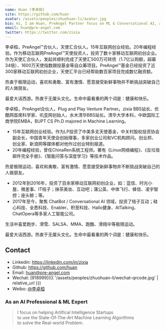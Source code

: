```yaml
---
name: Huan (李卓桓)
site: https://github.com/huan
avatar: /assets/peoples/zhuohuan-li/avatar.jpg
bio: Hi, I am Huan, PreAngel Partner focus on ML & Conversational AI, a full of passion Chatbot fan!
email: huan@pre-angel.com
twitter: https://twitter.com/zixia
---
```


李卓桓，PreAngel™合伙人，天使汇合伙人。15年互联网创业经验。20年编程经验。作为移动互联网PreAngel™天使投资人，投资了数十家移动互联网初创企业。作为天使汇合伙人，发起并顺利完成了天使汇500万可转债（1.7亿认购额，超募34倍）、1600万天使指数跟投基金等自众筹项目。PreAngel™基金已经投资了近300家移动互联网初创企业，天使汇平台已经帮助数百家项目完成数亿融资额。

热衷于极限运动，喜欢和勇敢、富有激情、愿意接受新鲜事物并不断挑战突破自己的人做朋友。

最爱大话西游。热衷于无厘头文化。生命中最看重的两个词是：健康和快乐。

李卓桓，PreAngel合伙人，Plug and Play Venture Partner。zixia BBS站长、优酷网首席科学家、叽歪网创始人，水木清华BBS站长。清华大学本科，中欧国际工商学院EMBA，BUPT CS Ph.D majored in Machine Learning。

- 15年互联网创业经验。作为LP投资了中美多支天使基金，中关村股权投资协会副会长，中国青年天使会创始理事，多家创业公司和VC机构顾问。创业邦、创业家、新浪网等媒体都对他作过创业特别报道。
- 20年编程经验，曾任ChinaRen系统工程师。著有《Linux网络编程》、《反垃圾邮件完全手册》、《智能问答与深度学习》等技术作品。

热爱极限运动，喜欢和勇敢、富有激情、愿意接受新鲜事物并不断挑战突破自己的人做朋友。

- 2012年到2016年，投资了百余家移动互联网初创企业，如：蓝信、时光小屋、微差事、IT桔子；抹茶美妆、互动吧；蒲公英、中体飞行、蜂信、凌宇智控；座头鲸；等。
- 2017年至今，聚焦 ChatBot / Conversational AI 领域，投资了桔子互动；硅心科技、全悉科技、Enabler、积至科技、Hallo健身、AITalking、ChatOpera等多家人工智能公司。

生活中喜爱跑步、滑雪、SALSA、MMA、跑酷、滑翔伞等极限运动。

最爱大话西游。热衷于无厘头文化。生命中最看重的两个词是：健康和快乐。

## Contact

- Linkedin: <https://linkedin.com/in/zixia>
- Github: <https://github.com/huan>
- Email: <huan@pre-angel.com>
- Wechat: [918999]({{ '/assets/peoples/zhuohuan-li/wechat-qrcode.jpg' | relative_url }})
- Weibo: [@李卓桓](https://weibo.com/lizhuohuan)

### As an AI Professional & ML Expert

> I focus on helping Artifical Intelligence Startups  
> to use the State-Of-The-Art Machine Learning Algorithms  
> to solve the Real-world Problem.  

<!-- Calendly badge widget begin -->
<link href="https://assets.calendly.com/assets/external/widget.css" rel="stylesheet">
<script src="https://assets.calendly.com/assets/external/widget.js" type="text/javascript"></script>
<script type="text/javascript">Calendly.initBadgeWidget({ url: 'https://calendly.com/huan/elevator-pitch', text: 'Schedule time with me', color: '#00a2ff', textColor: '#ffffff', branding: true });</script>
<!-- Calendly badge widget end -->

